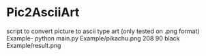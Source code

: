 # Pic2AsciiArt
script to convert picture to ascii type art
(only tested on .png format)
Example-
python main.py Example/pikachu.png 208 90 black Example/result.png

